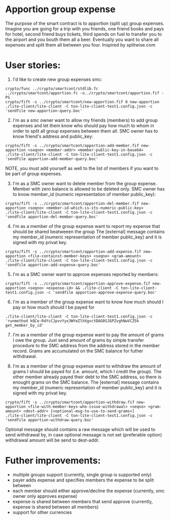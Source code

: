 Apportion group expense
=======================

The purpose of the smart contract is to apportion (split up) group expenses.
Imagine you are going for a trip with you friends, one friend books and pays for hotel, second friend buys tickets, third spends on fuel to transfer you to the airport and you bouth them all a beer.
Eventually you want to share all expenses and split them all between you four.
Inspired by splitwise.com

User stories:
=============
1. I'd like to create new group expenses smc:
```
crypto/func ../crypto/smartcont/stdlib.fc ../crypto/smartcont/apportion.fc -o../crypto/smartcont/apportion.fif -PS
crypto/fift -s ../crypto/smartcont/new-apportion.fif 0 new-apportion
./lite-client/lite-client -C ton-lite-client-test1.config.json -c 'sendfile new-apportion-query.boc'
```

2. I'm as a smc owner want to allow my friends (members) to add group expenses and let them know who should pay how much to whom in order to split all group expenses between them all.
SMC owner has to know friend's address and public_key:
```
crypto/fift -s ../crypto/smartcont/apportion-add-member.fif new-apportion <seqno> <member-addr> <member-public-key-in-base64>
./lite-client/lite-client -C ton-lite-client-test1.config.json -c 'sendfile apportion-add-member-query.boc'
```

NOTE, you must add yourself as well to the list of members if you want to be part of group expenses.

3. I'm as a SMC owner want to delete member from the group expense. Member with zero balance is allowed to be deleted only.
SMC owner has to know member_id (numeric representation of member public_key):
```
crypto/fift -s ../crypto/smartcont/apportion-del-member.fif new-apportion <seqno> <member-id-which-is-its-numeric-public-key>
./lite-client/lite-client -C ton-lite-client-test1.config.json -c 'sendfile apportion-del-member-query.boc'
```

4. I'm as a member of the group expense want to report my expense that should be shared beatweeen the group
The [external] message contains my member_id (numeric representation of member public_key) and it is signed with my privat key.
```
crypto/fift -s ../crypto/smartcont/apportion-add-expense.fif new-apportion <file-containst-member-keys> <seqno> <gram-amount>
./lite-client/lite-client -C ton-lite-client-test1.config.json -c 'sendfile apportion-add-expense-query.boc'
```

5. I'm as a SMC owner want to approve expenses reported by members:
```
crypto/fift -s ../crypto/smartcont/apportion-approve-expense.fif new-apportion <seqno> <expense-id> && ./lite-client -C ton-lite-client-test1.config.json -c 'sendfile apportion-approve-expense-query.boc'
```

6. I'm as a member of the group expense want to know how much should I pay or how much should I be payed for
```
./lite-client/lite-client -C ton-lite-client-test1.config.json -c 'runmethod kQCe-R4YcCJpvvYyx3WYeZlhXgvctDAG0SJGPZvghNwVCZ5k get_member_by_id'
```

7. I'm as a member of the group expense want to pay the amount of grams I owe the group.
Just send amount of grams by simple transfer procedure to the SMC address from the address stored in the member record.
Grams are accumulated on the SMC balance for futher withdrawal.

8. I'm as a member of the group expense want to withdraw the amount of grams I should be payed for (i.e. amount, which I credit the group).
The other member already payed their debt to the SMC address, so there is enought grams on the SMC balance.
The [external] message contains my member_id (numeric representation of member public_key) and it is signed with my privat key.
```
crypto/fift -s ../crypto/smartcont/apportion-withdraw.fif new-apportion <file-with-member-keys-who-issue-withdrawal> <seqno> <gram-amount> <dest-addr> [<optional-msg-to-use-to-send-grams>]
./lite-client/lite-client -C ton-lite-client-test1.config.json -c 'sendfile apportion-withdraw-query.boc'
```
Optional message should contains a raw message which will be used to send withdrawal by, in case optional message is not set (preferable option) withdrawal amount will be send to dest-addr.

Futher improvements:
====================
- multiple groups support (currently, single group is supported only)
- payer adds expense and specifies members the expense to be split between
- each member should either approve/decline the expense (currently, smc owner only approves expense)
- expense is shared between members that send approve (currently, expense is shared between all members)
- support for other currencies
